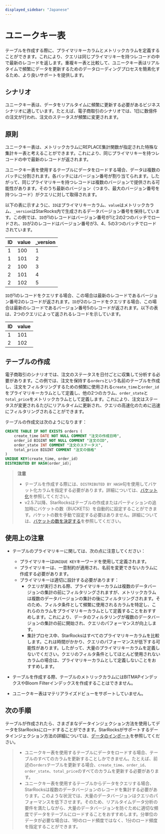```yaml
---
displayed_sidebar: "Japanese"
---
```


# ユニークキー表

テーブルを作成する際に、プライマリキーカラムとメトリックカラムを定義することができます。これにより、クエリは同じプライマリキーを持つレコードの中で最新のレコードを返します。重複キー表と比較して、ユニークキー表はリアルタイムで頻繁にデータを更新するためのデータローディングプロセスを簡素化するため、より良いサポートを提供します。

## シナリオ

ユニークキー表は、データをリアルタイムに頻繁に更新する必要があるビジネスシナリオに適しています。たとえば、電子商取引のシナリオでは、1日に数億件の注文が行われ、注文のステータスが頻繁に変更されます。

## 原則

ユニークキー表は、メトリックカラムにREPLACE集計関数が指定された特殊な集計キー表と考えることができます。これにより、同じプライマリキーを持つレコードの中で最新のレコードが返されます。

ユニークキー表を使用するテーブルにデータをロードする場合、データは複数のバッチに分割されます。各バッチにはバージョン番号が割り当てられます。したがって、同じプライマリキーを持つレコードは複数のバージョンで提供される可能性があります。そのうち最新のバージョン（つまり、最大のバージョン番号を持つレコード）がクエリに対して取得されます。

以下の表に示すように、`ID`はプライマリキーカラム、`value`はメトリックカラム、`_version`はStarRocks内で生成されるデータバージョン番号を保持しています。この例では、`ID`が1のレコードはバージョン番号が1と2の2つのバッチでロードされ、`ID`が2のレコードはバージョン番号が3、4、5の3つのバッチでロードされています。

| ID   | value | _version |
| ---- | ----- | -------- |
| 1    | 100   | 1        |
| 1    | 101   | 2        |
| 2    | 100   | 3        |
| 2    | 101   | 4        |
| 2    | 102   | 5        |

`ID`が1のレコードをクエリする場合、この場合は最新のレコードであるバージョン番号2のレコードが返されます。`ID`が2のレコードをクエリする場合、この場合は最新のレコードであるバージョン番号5のレコードが返されます。以下の表は、2つのクエリによって返されるレコードを示しています。

| ID   | value |
| ---- | ----- |
| 1    | 101   |
| 2    | 102   |

## テーブルの作成

電子商取引のシナリオでは、注文のステータスを日付ごとに収集して分析する必要があります。この例では、注文を保持する`orders`という名前のテーブルを作成し、注文をフィルタリングするための頻繁に使用される`create_time`と`order_id`をプライマリキーカラムとして定義し、他の2つのカラム、`order_state`と`total_price`をメトリックカラムとして定義します。これにより、注文はステータスが変更されるたびにリアルタイムに更新され、クエリの高速化のために迅速にフィルタリングされることができます。

テーブルの作成文は次のようになります：

```SQL
CREATE TABLE IF NOT EXISTS orders (
    create_time DATE NOT NULL COMMENT "注文の作成日時",
    order_id BIGINT NOT NULL COMMENT "注文のID",
    order_state INT COMMENT "注文のステータス",
    total_price BIGINT COMMENT "注文の価格"
)
UNIQUE KEY(create_time, order_id)
DISTRIBUTED BY HASH(order_id);
```

> **注意**
>
> - テーブルを作成する際には、`DISTRIBUTED BY HASH`句を使用してバケット化カラムを指定する必要があります。詳細については、[バケット化](../Data_distribution.md#design-partitioning-and-bucketing-rules)を参照してください。
> - v2.5.7以降、StarRocksはテーブルの作成またはパーティションの追加時にバケットの数（BUCKETS）を自動的に設定することができます。バケットの数を手動で設定する必要はありません。詳細については、[バケットの数を決定する](../Data_distribution.md#determine-the-number-of-buckets)を参照してください。

## 使用上の注意

- テーブルのプライマリキーに関しては、次の点に注意してください：

  - プライマリキーは`UNIQUE KEY`キーワードを使用して定義されます。
  - プライマリキーは、一意制約が適用され、名前を変更できないカラムに作成する必要があります。
  - プライマリキーは適切に設計する必要があります：
    - クエリが実行される際、プライマリキーカラムは複数のデータバージョンの集計の前にフィルタリングされますが、メトリックカラムは複数のデータバージョンの集計の後にフィルタリングされます。そのため、フィルタ条件として頻繁に使用されるカラムを特定し、これらのカラムをプライマリキーカラムとして定義することをおすすめします。これにより、データのフィルタリングが複数のデータバージョンの集計の前に開始され、クエリのパフォーマンスが向上します。
    - 集計プロセス中、StarRocksはすべてのプライマリキーカラムを比較します。これは時間がかかり、クエリのパフォーマンスが低下する可能性があります。したがって、大量のプライマリキーカラムを定義しないでください。クエリのフィルタ条件としてほとんど使用されないカラムの場合は、プライマリキーカラムとして定義しないことをおすすめします。

- テーブルを作成する際、テーブルのメトリックカラムにはBITMAPインデックスやBloom Filterインデックスを作成することはできません。

- ユニークキー表はマテリアライズドビューをサポートしていません。

## 次の手順

テーブルが作成されたら、さまざまなデータインジェクション方法を使用してデータをStarRocksにロードすることができます。StarRocksがサポートするデータインジェクション方法の詳細については、[データのインポート](../../loading/Loading_intro.md)を参照してください。

> - ユニークキー表を使用するテーブルにデータをロードする場合、テーブルのすべてのカラムを更新することしかできません。たとえば、前述の`orders`テーブルを更新する場合、`create_time`、`order_id`、`order_state`、`total_price`のすべてのカラムを更新する必要があります。
> - ユニークキー表を使用するテーブルからデータをクエリする場合、StarRocksは複数のデータバージョンのレコードを集計する必要があります。このような状況では、大量のデータバージョンはクエリのパフォーマンスを低下させます。そのため、リアルタイムデータ分析の要件を満たしながら、大量のデータバージョンを防ぐために適切な頻度でデータをテーブルにロードすることをおすすめします。分単位のデータが必要な場合は、1秒のロード頻度ではなく、1分のロード頻度を指定することができます。
